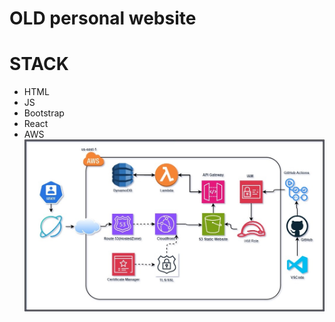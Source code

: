 # OLD personal website

# STACK
- HTML
- JS
- Bootstrap
- React
- AWS
![AWS Setup](https://github.com/VibeScripter/vibescripter.github.io/blob/main/assets/img/aws-cloud-resumechallenge.jpg)
